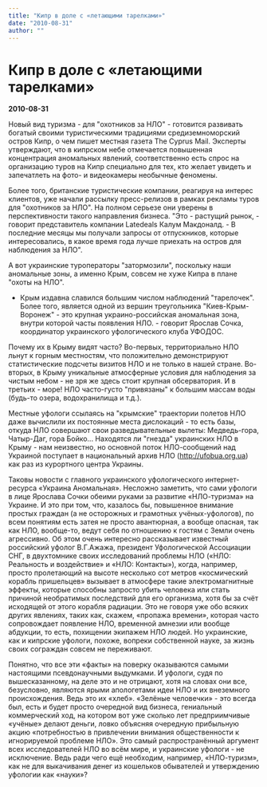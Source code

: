 ```yaml
---
title: "Кипр в доле с «летающими тарелками»"
date: "2010-08-31"
author: ""
---
```


# Кипр в доле с «летающими тарелками»

**2010-08-31** 

Новый вид туризма - для "охотников за НЛО" - готовится развивать богатый своими туристическими традициями средиземноморский остров Кипр, о чем пишет местная газета The Cyprus Mail. Эксперты утверждают, что в кипрском небе отмечается повышенная концентрация аномальных явлений, соответственно есть спрос на организацию туров на Кипр специально для тех, кто желает увидеть и запечатлеть на фото- и видеокамеры необычные феномены.

Более того, британские туристические компании, реагируя на интерес клиентов, уже начали рассылку пресс-релизов в рамках рекламы туров для "охотников за НЛО". На полном серьезе они уверены в перспективности такого направления бизнеса. "Это - растущий рынок, - говорит представитель компании Latedeals Калум Макдоналд. - В последние месяцы мы получали запросы от отпускников, которые интересовались, в какое время года лучше приехать на остров для наблюдения за НЛО".

А вот украинские туроператоры "затормозили", поскольку наши аномальные зоны, а именно Крым, совсем не хуже Кипра в плане "охоты на НЛО".

- Крым издавна славился большим числом наблюдений "тарелочек". Более того, является одной из вершин треугольника "Киев-Крым-Воронеж" - это крупная украино-российская аномальная зона, внутри которой часты появления НЛО. - говорит Ярослав Сочка, координатор украинского уфологического клуба УФОДОС.

Почему их в Крыму видят часто? Во-первых, территориально НЛО льнут к горным местностям, что положительно демонстрируют статистические подсчеты визитов НЛО и не только в нашей стране. Во-вторых, в Крыму уникальные атмосферные условия для наблюдения за чистым небом - не зря же здесь стоит крупная обсерватория. И в третьих - море! НЛО часто-густо "привязаны" к большим массам воды (будь-то озера, водохранилища и т.д.).

Местные уфологи ссылаясь на "крымские" траектории полетов НЛО даже вычислили их постоянные места дислокаций - то есть базы, откуда НЛО совершают свои разведывательные вылеты: Медведь-гора, Чатыр-Даг, гора Бойко... Находятся ли "гнезда" украинских НЛО в Крыму - нам неизвестно, но основной поток НЛО-сообщений над Украиной поступает в национальный архив НЛО (http://ufobua.org.ua) как раз из курортного центра Украины.

Таковы новости с главного украинского уфологического интернет-ресурса «Украина Аномальная». Несложно заметить, что сами уфологи в лице Ярослава Сочки обеими руками за развитие «НЛО-туризма» на Украине. И это при том, что, казалось бы, повышенное внимание простых граждан (а не осторожных и грамотных учёных-уфологов), по всем понятиям есть затея не просто авантюрная, а вообще опасная, так как НЛО, вообще-то, ведут себя по отношению к гостям с Земли очень агрессивно. Об этом очень интересно рассказывает известный российский уфолог В.Г.Ажажа, президент Уфологической Ассоциации СНГ, в двухтомнике своих исследований проблемы НЛО («НЛО: Реальность и воздействие» и «НЛО: Контакты»), когда, например, просто пролетающий на высоте несколько сот метров «космический корабль пришельцев» вызывает в атмосфере такие электромагнитные эффекты, которые способны запросто убить человека или стать причиной необратимых последствий для его организма, хотя бы за счёт исходящей от этого корабля радиации. Это не говоря уже обо всяких других явлениях, таких как, скажем, «пропажа времени», которая часто сопровождает появление НЛО, временной амнезии или вообще абдукции, то есть, похищении экипажем НЛО людей. Но украинские, как и кипрские уфологи, похоже, вопреки собственной науке, за жизнь своих сограждан совсем не переживают.

Понятно, что все эти «факты» на поверку оказываются самыми настоящими псевдонаучными выдумками. И уфологи, судя по вышесказанному, на деле это и не отрицают, хотя на словах они все, безусловно, являются ярыми апологетами идеи НЛО и их внеземного происхождения. Ведь это их «хлеб». «Зелёные человечки» - это всегда был, есть и будет просто очередной вид бизнеса, гениальный коммерческий ход, на котором вот уже сколько лет предприимчивые «учёные» делают деньги, ловко объясняя очередную прибыльную акцию «потребностью в привлечении внимания общественности к игнорируемой проблеме НЛО». Это самый распространённый аргумент всех исследователей НЛО во всём мире, и украинские уфологи - не исключение. Ведь ради чего ещё необходим, например, «НЛО-туризм», как не для выкачивания денег из кошельков обывателей и утверждению уфологии как «науки»?